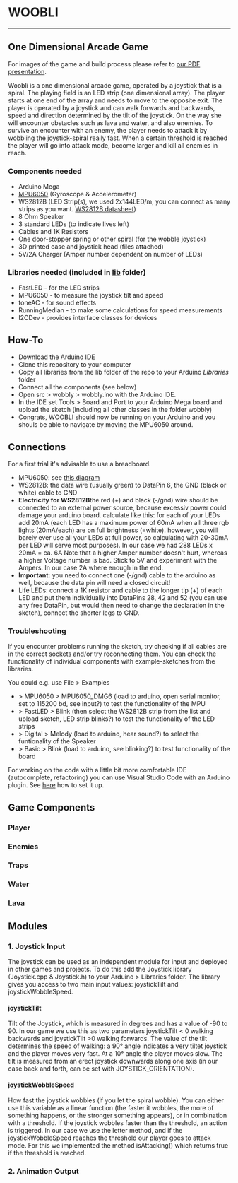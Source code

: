# WOOBLI
---
## One Dimensional Arcade Game

For images of the game and build process please refer to [our PDF presentation](https://github.com/lsolcher/wobbly/blob/master/woobli.pdf).

Woobli is a one dimensional arcade game, operated by a joystick that is a spiral. The playing field is an LED strip (one dimensional array). The player starts at one end of the array and needs to move to the opposite exit. The player is operated by a joystick and can walk forwards and backwards, speed and direction determined by the tilt of the joystick. On the way she will encounter obstacles such as lava and water, and also enemies. To survive an encounter with an enemy, the player needs to attack it by wobbling the joystick-spiral really fast. When a certain threshold is reached the player will go into attack mode, become larger and kill all enemies in reach.

### Components needed
- Arduino Mega
- [MPU6050](https://maker.pro/education/imu-interfacing-tutorial-get-started-with-arduino-and-the-mpu-6050-sensor) (Gyroscope & Accelerometer)
- WS2812B (LED Strip(s), we used 2x144LED/m, you can connect as many strips as you want. [WS2812B datasheet](https://cdn-shop.adafruit.com/datasheets/WS2812B.pdf))
- 8 Ohm Speaker
- 3 standard LEDs (to indicate lives left)
- Cables and 1K Resistors
- One door-stopper spring or other spiral (for the wobble joystick)
- 3D printed case and joystick head (files attached)
- 5V/2A Charger (Amper number dependent on number of LEDs)

### Libraries needed (included in [lib](https://github.com/lsolcher/wobbly/tree/master/lib) folder)
- FastLED - for the LED strips
- MPU6050 - to measure the joystick tilt and speed
- toneAC - for sound effects
- RunningMedian - to make some calculations for speed measurements
- I2CDev - provides interface classes for devices

## How-To
- Download the Arduino IDE
- Clone this repository to your computer
- Copy all libraries from the lib folder of the repo to your Arduino *Libraries* folder
- Connect all the components (see below)
- Open src > wobbly > wobbly.ino with the Arduino IDE.
- In the IDE set Tools > Board and Port to your Arduino Mega board and upload the sketch (including all other classes in the folder wobbly)
- Congrats, WOOBLI should now be running on your Arduino and you shouls be able to navigate by moving the MPU6050 around.

## Connections
For a first trial it's advisable to use a breadboard.

- MPU6050: see [this diagram](https://3.bp.blogspot.com/-oZgRb23Jj2A/U8FoKkbt1mI/AAAAAAAAAJ8/FTjt2dNlI_o/s1600/5.jpg)
- WS2812B: the data wire (usually green) to DataPin 6, the GND (black or white) cable to GND
- **Electricity for WS2812B**the red (+) and black (-/gnd) wire should be connected to an external power source, because excessiv power could damage your arduino board.
calculate like this: for each of your LEDs add 20mA (each LED has a maximum power of 60mA when all three rgb lights (20mA/each) are on full brightness (=white). however, you will barely ever use all your LEDs at full power, so calculating with 20-30mA per LED will serve most purposes). In our case we had 288 LEDs x 20mA = ca. 6A
Note that a higher Amper number doesn't hurt, whereas a higher Voltage number is bad. Stick to 5V and experiment with the Ampers. In our case 2A where enough in the end.
- **Important:** you need to connect one (-/gnd) cable to the arduino as well, because the data pin will need a closed circuit!
- Life LEDs: connect a 1K resistor and cable to the longer tip (+) of each LED and put them individually into DataPins 28, 42  and 52 (you can use any free DataPin, but would then need to change the declaration in the sketch), connect the shorter legs to GND.


### Troubleshooting
If you encounter problems running the sketch, try checking if all cables are in the correct sockets and/or try reconnecting them.
You can check the functionality of individual components with example-sketches from the libraries.

You could e.g. use File > Examples
- \> MPU6050 > MPU6050_DMG6 (load to arduino, open serial monitor, set to 115200 bd, see input?) to test the functionality of the MPU
- \> FastLED > Blink (then select the WS2812B strip from the list and upload sketch, LED strip blinks?) to test the functionality of the LED strips
- \> Digital > Melody (load to arduino, hear sound?) to select the funtionality of the Speaker
- \> Basic > Blink (load to arduino, see blinking?) to test functionality of the board

For working on the code with a little bit more comfortable IDE (autocomplete, refactoring) you can use Visual Studio Code with an Arduino plugin. See [here](https://daniel-ziegler.com/arduino/mikrocontroller/ide/2017/07/10/Microsoft-Visual-Studio-Code-alternative-Arduino-IDE/) how to set it up.

## Game Components
### Player
### Enemies
### Traps
### Water
### Lava

## Modules
### 1. Joystick Input
The joystick can be used as an independent module for input and deployed in other games and projects.
To do this add the Joystick library (Joystick.cpp & Joystick.h) to your Arduino > Libraries folder.
The library gives you access to two main input values: joystickTilt and joystickWobbleSpeed.
#### joystickTilt
Tilt of the Joystick, which is measured in degrees and has a value of -90 to 90.
In our game we use this as two parameters joystickTilt < 0 walking backwards and joystickTilt >0 walking forwards.
The value of the tilt determines the speed of walking: a 90° angle indicates a very tiltet joystick and the player moves very fast. At a 10° angle the player moves slow.
The tilt is measured from an erect joystick downwards along one axis (in our case back and forth, can be set with JOYSTICK_ORIENTATION).
#### joystickWobbleSpeed
How fast the joystick wobbles (if you let the spiral wobble).
You can either use this variable as a linear function (the faster it wobbles, the more of something happens, or the stronger something appears), or in combination with a threshold. If the joystick wobbles faster than the threshold, an action is triggered.
In our case we use the letter method, and if the joystickWobbleSpeed reaches the threshold our player goes to attack mode. For this we implemented the method isAttacking() which returns true if the threshold is reached.

### 2. Animation Output
